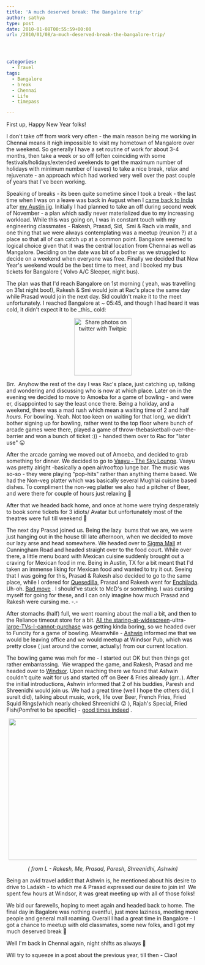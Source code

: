 ```yaml
---
title: 'A much deserved break: The Bangalore trip'
author: sathya
type: post
date: 2010-01-08T00:55:59+00:00
url: /2010/01/08/a-much-deserved-break-the-bangalore-trip/




categories:
  - Travel
tags:
  - Bangalore
  - break
  - Chennai
  - Life
  - timepass

---
```

First up, Happy New Year folks!

I don't take off from work very often - the main reason being me working in Chennai means it nigh impossible to visit my hometown of Mangalore over the weekend. So generally I have a set routine of work for about 3-4 months, then take a week or so off (often coinciding with some festivals/holidays/extended weekends to get the maximum number of holidays with minimum number of leaves) to take a nice break, relax and rejuvenate - an approach which had worked very well over the past couple of years that I've been working.

<!--more-->

Speaking of breaks - its been quite sometime since I took a break - the last time when I was on a leave was back in August when I [came back to India][1] after [my Austin jig][2]. Initially I had planned to take an off during second week of November - a plan which sadly never materialized due to my increasing workload. While this was going on, I was in constant touch with my engineering classmates - Rakesh, Prasad, Sid,  Smi & Rach via mails, and one thing that we were always contemplating was a meetup (reunion ?) at a place so that all of can catch up at a common point. Bangalore seemed to logical choice given that it was the central location from Chennai as well as Mangalore. Deciding on the date was bit of a bother as we struggled to decide on a weekend when everyone was free. Finally we decided that New Year's weekend would be the best time to meet, and I booked my bus tickets for Bangalore ( Volvo A/C Sleeper, night bus).

The plan was that I'd reach Bangalore on 1st morning ( yeah, was travelling on 31st night boo!), Rakesh & Smi would join at Rac's place the same day while Prasad would join the next day. Sid couldn't make it to the meet unfortunately. I reached Bangalore at ~ 05:45, and though I had heard it was cold, it didn't expect it to be \_this\_ cold:

<p style="text-align: center;">
  <a title="Share photos on twitter with Twitpic" href="https://twitpic.com/w478i"><img class="aligncenter" src="https://twitpic.com/show/thumb/w478i.jpg" alt="Share photos on twitter with Twitpic" width="150" height="150" /></a>
</p>

Brr.  Anyhow the rest of the day I was Rac's place, just catching up, talking and wondering and discussing who is now at which place. Later on in the evening we decided to move to Amoeba for a game of bowling - and were er, disappointed to say the least once there. Being a holiday, and a weekend, there was a mad rush which mean a waiting time of 2 and half _hours_. For bowling. Yeah. Not too keen on waiting for that long, we didn't bother signing up for bowling, rather went to the top floor where bunch of arcade games were there, played a game of throw-thebasketball-over-the-barrier and won a bunch of ticket :)) - handed them over to Rac for "later use" 😛

After the arcade gaming we moved out of Amoeba, and decided to grab something for dinner. We decided to go to [Vaayu - The Sky Lounge][3]. Vaayu was pretty alright -basically a open air/rooftop lunge bar. The music was so-so - they were playing "pop-hits" rather than anything theme based. We had the Non-veg platter which was basically several Mughlai cuisine based dishes. To compliment the non-veg platter we also had a pitcher of Beer, and were there for couple of hours just relaxing 🙂

After that we headed back home, and once at home were trying desperately to book some tickets for 3 idiots/ Avatar but unfortunately most of the theatres were full till weekend 🙁

The next day Prasad joined us. Being the lazy  bums that we are, we were just hanging out in the house till late afternoon, when we decided to move our lazy arse and head somewhere. We headed over to [Sigma Mall][4] at Cunningham Road and headed straight over to the food court. While over there, a little menu board with Mexican cuisine suddenly brought out a craving for Mexican food in me. Being in Austin, TX for a bit meant that I'd taken an immense liking for Mexican food and wanted to try it out. Seeing that I was going for this, Prasad & Rakesh also decided to go to the same place, while I ordered for [Quesedilla][5], Prasad and Rakesh went for [Enchilada][6]. Uh-oh. [Bad move][7] . I should've stuck to McD's or something. I was cursing myself for going for these, and I can only imagine how much Prasad and Rakesh were cursing me. -.-

After stomachs (half) full, we went roaming about the mall a bit, and then to the Reliance timeout store for a bit. [All the staring-at-widescreen][8]-ultra-[large-TVs-I-cannot-purchase][9] was getting kinda boring, so we headed over to Funcity for a game of bowling. Meanwhile - [Ashwin][10] informed me that we would be leaving office and we would meetup at Windsor Pub, which was pretty close ( just around the corner, actually) from our current location.

The bowling game was meh for me - I started out OK but then things got rather embarrassing.  We wrapped the game, and Rakesh, Prasad and me headed over to [Windsor][11]. Upon reaching there we found that Ashwin couldn't quite wait for us and started off on Beer & Fries already (grr..). After the initial introductions, Ashwin informed that 2 of his buddies, Paresh and Shreenidhi would join us. We had a great time (well I hope the others did, I surelt did), talking about music, work, life over Beer, French Fries, Fried Squid Rings(which nearly choked Shreenidhi 😛 ), Rajah's Special, Fried Fish(Pomfret to be specific) - [good times indeed][12] .

<a style="margin: 0pt auto; padding: 0px 6px; text-align: center; display: block;" href="https://www.flickr.com/photos/sathyabhat/4247899368/"><img style="border: 0px none;" title="IMG_0510" src="https://farm5.static.flickr.com/4033/4247899368_c9e84c8dac.jpg" alt="" width="500px" height="370px" /></a>

<p style="text-align: center;">
  <em> ( from L - Rakesh, Me, Prasad, Paresh, Shreenidhi, Ashwin)</em>
</p>

Being an avid travel addict that Ashwin is, he mentioned about his desire to drive to Ladakh - to which me & Prasad expressed our desire to join in!  We spent few hours at Windsor, it was great meeting up with all of those folks!

We bid our farewells, hoping to meet again and headed back to home. The final day in Bagalore was nothing eventful, just more laziness, meeting more people and general mall roaming. Overall I had a great time in Bangalore - I got a chance to meetup with old classmates, some new folks, and I got my much deserved break 🙂

Well I'm back in Chennai again, night shifts as always 🙁

Will try to squeeze in a post about the previous year, till then - Ciao!

 [1]: https://sathyabh.at/2009/09/29/back-in-india/
 [2]: https://sathyabh.at/2008/11/10/my-last-few-days-in-india/
 [3]: https://bangalore.burrp.com/listing/vaayu-sky-lounge_brigade-road_bangalore_bars-pubs-lounges/129874980
 [4]: https://maps.google.com/maps?om=0&iwloc=addr&f=q&ll=12.9879708%2C77.594558&hl=en&z=16&ie=UTF8
 [5]: https://en.wikipedia.org/wiki/Quesadilla
 [6]: https://en.wikipedia.org/wiki/Enchilada
 [7]: https://twitter.com/SathyaBhat/status/7296683969
 [8]: https://twitter.com/SathyaBhat/status/7297356735
 [9]: https://twitter.com/SathyaBhat/status/7297542537
 [10]: https://twitter.com/ashwinsid
 [11]: https://maps.google.com/maps?om=0&iwloc=addr&f=q&ll=12.9948313%2C77.5948268&hl=en&z=16&ie=UTF8
 [12]: https://twitter.com/ashwinsid/status/7303101713
